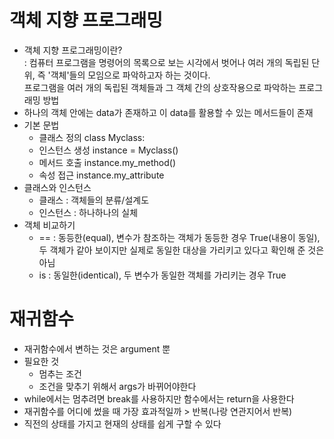 # 객체 지향 프로그래밍
- 객체 지향 프로그래밍이란?  
  : 컴퓨터 프로그램을 명령어의 목록으로 보는 시각에서 벗어나 여러 개의 독립된 단위, 즉 '객체'들의 모임으로 파악하고자 하는 것이다.  
  프로그램을 여러 개의 독립된 객체들과 그 객체 간의 상호작용으로 파악하는 프로그래밍 방법
- 하나의 객체 안에는 data가 존재하고 이 data를 활용할 수 있는 메서드들이 존재
- 기본 문법
  - 클래스 정의 class Myclass:
  - 인스턴스 생성 instance = Myclass()
  - 메서드 호출 instance.my_method()
  - 속성 접근 instance.my_attribute
- 클래스와 인스턴스
  - 클래스 : 객체들의 분류/설계도
  - 인스턴스 : 하나하나의 실체
- 객체 비교하기
  - == : 동등한(equal), 변수가 참조하는 객체가 동등한 경우 True(내용이 동일), 두 객체가 같아 보이지만 실제로 동일한 대상을 가리키고 있다고 확인해 준 것은 아님
  - is : 동일한(identical), 두 변수가 동일한 객체를 가리키는 경우 True

# 재귀함수
- 재귀함수에서 변하는 것은 argument 뿐
- 필요한 것
  - 멈추는 조건
  - 조건을 맞추기 위해서 args가 바뀌어야한다
- while에서는 멈추려면 break를 사용하지만 함수에서는 return을 사용한다
- 재귀함수를 어디에 썼을 때 가장 효과적일까 > 반복(나랑 연관지어서 반복)
- 직전의 상태를 가지고 현재의 상태를 쉽게 구할 수 있다
